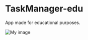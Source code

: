 # TaskManager-edu
App made for educational purposes.

![My image](michasacuer.github.com/TaskManager-edu/TaskManager/1.png)
